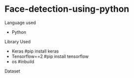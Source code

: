 # Face-detection-using-python

Language used

* Python

Library Used
 
 * Keras #pip install keras
 * Tensorflow==2 #pip install tensorflow
 * os #inbuild


Dataset
